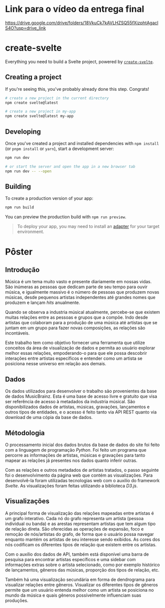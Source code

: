 # Link para o vídeo da entrega final

https://drive.google.com/drive/folders/18VkuCk7kAVLHZSQ55fXizphtAgaclS4O?usp=drive_link

# create-svelte

Everything you need to build a Svelte project, powered by [`create-svelte`](https://github.com/sveltejs/kit/tree/master/packages/create-svelte).

## Creating a project

If you're seeing this, you've probably already done this step. Congrats!

```bash
# create a new project in the current directory
npm create svelte@latest

# create a new project in my-app
npm create svelte@latest my-app
```

## Developing

Once you've created a project and installed dependencies with `npm install` (or `pnpm install` or `yarn`), start a development server:

```bash
npm run dev

# or start the server and open the app in a new browser tab
npm run dev -- --open
```

## Building

To create a production version of your app:

```bash
npm run build
```

You can preview the production build with `npm run preview`.

> To deploy your app, you may need to install an [adapter](https://kit.svelte.dev/docs/adapters) for your target environment.

# Pôster

## Introdução

Música é um tema muito vasto e presente diariamente em nossas vidas. São inúmeras
as pessoas que dedicam parte de seu tempo para ouvir música, e igualmente massivo
é o número de pessoas que produzem novas músicas, desde pequenos artistas
independentes até grandes nomes que produzem e lançam _hits_ anualmente.

Quando se observa a industria músical atualmente, percebe-se que existem muitas
relações entre as pessoas e grupos que a compõe. Indo desde artistas que colaboram
para a produção de uma música até artistas que se juntam em um grupo para fazer
novas composições, as relações são incontáveis.

Este trabalho tem como objetivo fornecer uma ferramenta que utilize conceitos da
área de visualização de dados e permita ao usuário explorar melhor essas relações,
empoderando-o para que ele possa descobrir interações entre artistas específicos
e entender como um artista se posiciona nesse universo em relação aos demais.

## Dados

Os dados utilizados para desenvolver o trabalho são provenientes da base de dados
MusicBrainz. Esta é uma base de acesso livre e gratuito que visa ser referência
de acesso à metadados da industria músical. São disponibilizados dados de artistas,
músicas, gravações, lançamentos e outros tipos de entidades, e o acesso é feito
tanto via API REST quanto via download de uma cópia da base de dados.

## Métodologia

O processamento inicial dos dados brutos da base de dados do site foi feito com
a linguagem de programação _Python_. Foi feito um programa que percorre as
informações de artistas, músicas e gravações para tanto mapear as relações já
presentes nos dados quanto inferir outras.

Com as relações e outros metadados de artistas tratados, o passo seguinte foi o
desenvolvimento da página web que contém as visualizações. Para desenvolvê-la
foram utilizadas tecnologias web com o auxilio do framework _Svelte_. As
visualizações foram feitas utilizando a biblioteca _D3.js_.

## Visualizações

A principal forma de visualização das relações mapeadas entre artistas é um grafo
interativo. Cada nó do grafo representa um artista (pessoa individual ou banda)
e as arestas representam artistas que tem algum tipo de relação direta. São
oferecidas as operações de expansão, foco e remoção de nós/artistas do grafo,
de forma que o usuário possa navegar enquanto mantém os artistas de seu interesse
sendo exibidos. As cores dos nós codificam os diferentes tipos de relação que
existem entre os artistas.

Com o auxílio dos dados de API, também está disponível uma barra de pesquisa
para encontrar artistas específicos e uma sidebar com informações extras sobre
o artista selecionado, como por exemplo histórico de lançamentos, gêneros das
músicas, proporção dos tipos de relação, etc.

Também há uma visualização secundária em forma de dendrograma para visualizar
relações entre gêneros. Visualizar os diferentes tipos de gêneros permite que
um usuário entenda melhor como um artista se posiciona no mundo da música e quais
gêneros possívelmente influenciam suas produções.
